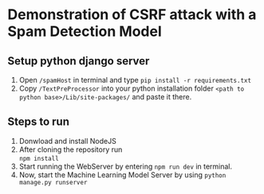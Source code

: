# Demonstration of CSRF attack with a Spam Detection Model

## Setup python django server

1. Open `/spamHost` in terminal and type `pip install -r requirements.txt`
1. Copy `/TextPreProcessor` into your python installation folder 
    `<path to python base>/Lib/site-packages/` and paste it there.

## Steps to run

1. Donwload and install NodeJS  
1. After cloning the repository run  
    `npm install`
1. Start running the WebServer by entering `npm run dev` in terminal.
1. Now, start the Machine Learning Model Server by using 
    `python manage.py runserver`
